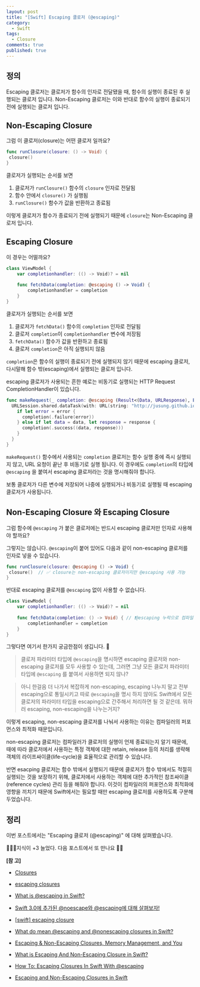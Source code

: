 ```yaml
---
layout: post
title: "[Swift] Escaping 클로저 (@escaping)"
category:
  - Swift
tags:
  - Closure
comments: true
published: true
---
```



## 정의
Escaping 클로저는 클로저가 함수의 인자로 전달됐을 때, 함수의 실행이 종료된 후 실행되는 클로저 입니다. Non-Escaping 클로저는 이와 반대로 함수의 실행이 종료되기 전에 실행되는 클로저 입니다.

## Non-Escaping Closure 
그럼 이 클로저(closure)는 어떤 클로저 일까요?

```swift
func runClosure(closure: () -> Void) {
 closure()
}
```

클로저가 실행되는 순서를 보면

1. 클로저가 `runClosure()` 함수의 `closure` 인자로 전달됨
2. 함수 안에서 `closure()` 가 실행됨
3. `runClosure()` 함수가 값을 반환하고 종료됨

이렇게 클로저가 함수가 종료되기 전에 실행되기 때문에 `closure`는 Non-Escaping 클로저 입니다.

## Escaping Closure
이 경우는 어떨까요?

```swift
class ViewModel {
    var completionhandler: (() -> Void)? = nil
    
    func fetchData(completion: @escaping () -> Void) {
        completionhandler = completion
    }
}
```

클로저가 실행되는 순서를 보면

1. 클로저가 `fetchData()` 함수의 `completion` 인자로 전달됨
2. 클로저 `completion`이 `completionhandler` 변수에 저장됨
3. `fetchData()` 함수가 값을 반환하고 종료됨
4. 클로저 `completion`은 아직 실행되지 않음  

`completion`은 함수의 실행이 종료되기 전에 실행되지 않기 때문에 escaping 클로저, 다시말해 함수 밖(escaping)에서 실행되는 클로저 입니다. 

escaping 클로저가 사용되는 흔한 예로는 비동기로 실행되는 HTTP Request CompletionHandler이 있습니다.

```swift
func makeRequest(_ completion: @escaping (Result<(Data, URLResponse), Error>) -> Void) {
  URLSession.shared.dataTask(with: URL(string: "http://jusung.github.io/")!) { data, response, error in
    if let error = error {
      completion(.failure(error))
    } else if let data = data, let response = response {
      completion(.success((data, response)))
    }
  }
}
```

`makeRequest()` 함수에서 사용되는 `completion` 클로저는 함수 실행 중에 즉시 실행되지 않고, URL 요청이 끝난 후 비동기로 실행 됩니다. 이 경우에도 `completion`의 타입에 `@escaping` 을 붙여서 escaping 클로저라는 것을 명시해줘야 합니다.

보통 클로저가 다른 변수에 저장되어 나중에 실행되거나 비동기로 실행될 때 escaping 클로저가 사용됩니다.

## Non-Escaping Closure 와 Escaping Closure
그럼 함수에 `@escaping` 가 붙은 클로저에는 반드시 escaping 클로저만 인자로 사용해야 할까요?

그렇지는 않습니다. `@escaping`이 붙어 있어도  다음과 같이 non-escaping  클로저를 인자로 넣을 수 있습니다.

```swift
func runClosure(closure: @escaping () -> Void) {
 closure()  // ✅ closure는 non-escaping 클로저이지만 @escaping 사용 가능
}
```

반대로 escaping 클로저를 `@escaping` 없이 사용할 수 없습니다.

```swift
class ViewModel {
    var completionhandler: (() -> Void)? = nil
    
    func fetchData(completion: () -> Void) { // ❗️@escaping 누락으로 컴파일 에러 발생!
        completionhandler = completion
    }
}
```

그렇다면 여기서 한가지 궁금한점이 생깁니다. 🤔

> 클로저 파라미터 타입에 `@escaping`을 명시하면 escaping 클로저와 non-escaping 클로저를 모두 사용할 수 있는데, 그러면 그냥 모든 클로저 파라미터 타입에 `@escaping` 를 붙여서 사용하면 되지 않나?

> 아니 한걸음 더 나가서 복잡하게 non-escaping, escaping 나누지 말고 전부 escaping으로 통일시키고 따로 `@escaping`을 명시 하지 않아도 Swift에서 모든 클로저의 파라미터 타입을 escaping으로 간주해서 처리하면 될 것 같은데. 뭐하러 escaping, non-escaping을 나누는거지?

이렇게 escaping, non-escaping 클로저를 나눠서 사용하는 이유는 컴파일러의 퍼포먼스와 최적화 때문입니다. 

non-escaping 클로저는 컴파일러가 클로저의 실행이 언제 종료되는지 알기 때문에, 때에 따라 클로저에서 사용하는 특정 객체에 대한 retain, release 등의 처리를 생략해 객체의 라이프싸이클(life-cycle)을 효율적으로 관리할 수 있습니다.

반면 esacping 클로저는 함수 밖에서 실행되기 때문에 클로저가 함수 밖에서도 적절히 실행되는 것을 보장하기 위해, 클로저에서 사용하는 객체에 대한 추가적인 참조싸이클(reference cycles) 관리 등을 해줘야 합니다. 이것이 컴파일러의 퍼포먼스와 최적화에 영향을 끼치기 때문에 Swift에서는 필요할 때만 escaping 클로저를 사용하도록 구분해 두었습니다.

## 정리
이번 포스트에서는 "Escaping 클로저 (@escaping)" 에 대해 살펴봤습니다.

👨🏻‍💻지식이 +3 늘었다. 다음 포스트에서 또 만나요 🚀😄

**[참 고]**

- [Closures](https://docs.swift.org/swift-book/LanguageGuide/Closures.html)

- [escaping closures](https://developer.apple.com/forums/thread/71633)

- [What is @escaping in Swift?](https://www.donnywals.com/what-is-escaping-in-swift/)

- [Swift 3.0에 추가된 @noescape와 @escaping에 대해 살펴보자!](http://papasmf.blogspot.com/2016/12/swift-30-noescape-escaping.html)

- [[swift] escaping closure](https://jintaewoo.tistory.com/41)

- [What do mean @escaping and @nonescaping closures in Swift?](https://medium.com/swiftcommmunity/what-do-mean-escaping-and-nonescaping-closures-in-swift-d404d721f39d)

- [Escaping & Non-Escaping Closures, Memory Management, and You](https://buildingvts.com/escaping-non-escaping-closures-memory-management-and-you-cb936c60a9d1)

- [What is Escaping And Non-Escaping Closure in Swift?](https://www.c-sharpcorner.com/article/what-is-escaping-and-non-escaping-closure-in-swift/)

- [How To: Escaping Closures In Swift With @escaping](https://learnappmaking.com/escaping-closures-swift/)

- [Escaping and Non-Escaping Closures in Swift](https://medium.com/better-programming/escaping-and-non-escaping-closures-in-swift-fe2866309599)
